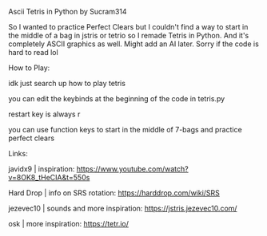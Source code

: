 Ascii Tetris in Python by Sucram314

So I wanted to practice Perfect Clears but I couldn't find a way to start in the middle of a bag in jstris or tetrio so I remade Tetris in Python. And it's completely ASCII graphics as well. Might add an AI later. Sorry if the code is hard to read lol

How to Play: 

idk just search up how to play tetris

you can edit the keybinds at the beginning of the code in tetris.py

restart key is always r

you can use function keys to start in the middle of 7-bags and practice perfect clears


Links:

javidx9   | inspiration: https://www.youtube.com/watch?v=8OK8_tHeCIA&t=550s

Hard Drop | info on SRS rotation: https://harddrop.com/wiki/SRS

jezevec10 | sounds and more inspiration: https://jstris.jezevec10.com/

osk       | more inspiration: https://tetr.io/
